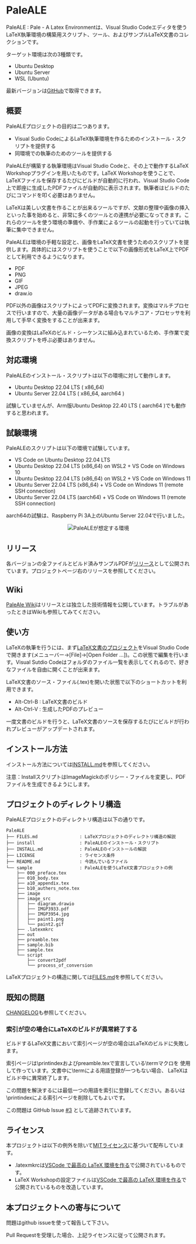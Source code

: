 # PaleALE
PaleALE : Pale - A Latex Environmentは、Visual Studio Codeエディタを使う
LaTeX執筆環境の構築用スクリプト、ツール、およびサンプルLaTeX文書のコレクションです。

ターゲット環境は次の3種類です。
- Ubuntu Desktop
- Ubuntu Server
- WSL (Ubuntu)

最新バージョンは[GitHub](https://github.com/suikan4github/PaleALE)で取得できます。

## 概要
PaleALEプロジェクトの目的は二つあります。
- Visual Sudio CodeによるLaTeX執筆環境を作るためのインストール・スクリプトを提供する
- 同環境での執筆のためのツールを提供する

PaleALEが構築する執筆環境はVisual Studio Codeと、その上で動作するLaTeX Workshopプラグインを用いたものです。LaTeX Workshopを使うことで、LaTeXファイルを保存するたびにビルドが自動的に行われ、Visual Studio Code上で即座に生成したPDFファイルが自動的に表示されます。執筆者はビルドのたびにコマンドを叩く必要はありません。

LaTeXは美しい文書を作ることが出来るツールですが、文献の整理や画像の挿入といった事を始めると、非常に多くのツールとの連携が必要になってきます。これらのツールを使う環境の準備や、手作業によるツールの起動を行っていては執筆に集中できません。

PaleALEは環境の手軽な設定と、画像をLaTeX文書を使うためのスクリプトを提供します。具体的にはスクリプトを使うことで以下の画像形式をLaTeX上でPDFとして利用できるようになります。
- PDF
- PNG
- GIF
- JPEG
- draw.io

PDF以外の画像はスクリプトによってPDFに変換されます。変換はマルチプロセスで行いますので、大量の画像データがある場合もマルチコア・プロセッサを利用して手早く変換をすることが出来ます。

画像の変換はLaTeXのビルド・シーケンスに組み込まれているため、手作業で変換スクリプトを呼ぶ必要はありません。

## 対応環境
PaleALEのインストール・スクリプトは以下の環境に対して動作します。
- Ubuntu Desktop 22.04 LTS ( x86_64)
- Ubuntu Server 22.04 LTS ( x86_64, aarch64 )

試験していませんが、Arm版Ubuntu Desktop 22.40 LTS ( aarch64 )でも動作すると思われます。
## 試験環境

PaleALEのスクリプトは以下の環境で試験しています。
- VS Code on Ubuntu Desktop 22.04 LTS
- Ubuntu Desktop 22.04 LTS (x86_64) on WSL2 + VS Code on Windows 10 
- Ubuntu Desktop 22.04 LTS (x86_64) on WSL2 + VS Code on Windows 11 
- Ubuntu Server 22.04 LTS (x86_64) + VS Code on Windows 11 (remote SSH connection)
- Ubuntu Server 22.04 LTS (aarch64) + VS Code on Windows 11 (remote SSH connection)

aarch64の試験は、Raspberry Pi 3A上のUbuntu Server 22.04で行いました。

<div align="center">
<img src="image/env-a.png"  title="PaleALEが想定する環境">
</div>

## リリース
各バージョンの全ファイルとビルド済みサンプルPDFが[リリース](https://github.com/suikan4github/PaleALE/releases)として公開されています。プロジェクトページ右のリリースを参照してください。

## Wiki
[PaleAle Wiki](https://github.com/suikan4github/PaleALE/wiki)はリリースとは独立した技術情報を公開しています。トラブルがあったときはWikiも参照してみてください。

## 使い方
LaTeXの執筆を行うには、まず[LaTeX文書のプロジェクト](FILES.md)をVisual Studio Codeで開きます(メニューバー→[File]→[Open Folder ...])。この状態で編集を行います。Visual Sutdio Codeはフォルダのファイル一覧を表示してくれるので、好きなファイルを自由に開くことが出来ます。

LaTeX文書のソース・ファイル(.tex)を開いた状態で以下のショートカットを利用できます。
- Alt-Ctrl-B : LaTeX文書のビルド
- Alt-Ctrl-V : 生成したPDFのプレビュー

一度文書のビルドを行うと、LaTeX文書のソースを保存するたびにビルドが行われプレビューがアップデートされます。

## インストール方法
インストール方法については[INSTALL.md](INSTALL.md)を参照してください。

注意：InstallスクリプトはImageMagickのポリシー・ファイルを変更し、PDFファイルを生成できるようにします。

## プロジェクトのディレクトリ構造
PaleALEプロジェクトのディレクトリ構造は以下の通りです。

```
PaleALE
├── FILES.md                : LaTeXプロジェクトのディレクトリ構造の解説
├── install                 : PaleALEのインストール・スクリプト
├── INSTALL.md              : PaleALEのインストールの解説
├── LICENSE                 : ライセンス条件
├── README.md               : 今読んでいるファイル
└── sample                  : PaleALEを使うLaTeX文書プロジェクトの例
    ├── 000_preface.tex
    ├── 010_body.tex
    ├── a10_appendix.tex
    ├── b10_authers_note.tex
    ├── image
    ├── image_src
    │   ├── diagram.drawio
    │   ├── IMGP3933.pdf
    │   ├── IMGP3954.jpg
    │   ├── paint1.png
    │   └── paint2.gif
    ├── .latexmkrc
    ├── out
    ├── preamble.tex
    ├── sample.bib
    ├── sample.tex
    └── script
        ├── convert2pdf
        └── process_of_conversion
```

LaTeXプロジェクトの構造に関しては[FILES.md](FILES.md)を参照してください。


## 既知の問題
[CHANGELOG](CHANGELOG.md)も参照してください。

### 索引が空の場合にLaTeXのビルドが異常終了する
ビルドするLaTeX文書において索引ページが空の場合はLaTeXのビルドに失敗します。

索引ページは\printindexおよびpreamble.texで宣言している\termマクロを
使用して作っています。文書中に\termによる用語登録が一つもない場合、
LaTeXはビルド中に異常終了します。

この問題を解決するには最低一つの用語を索引に登録してください。あるいは
\printindexによる索引ページを削除してもよいです。


この問題は GitHub Issue [#3](https://github.com/suikan4github/PaleALE/issues/3) として追跡されています。

## ライセンス
本プロジェクトは以下の例外を除いて[MITライセンス](LICENSE)に基づいて配布しています。
- .latexmkrcは[VSCode で最高の LaTeX 環境を作る](https://qiita.com/rainbartown/items/d7718f12d71e688f3573)で公開されているものです。
- LaTeX Workshopの設定ファイルは[VSCode で最高の LaTeX 環境を作る](https://qiita.com/rainbartown/items/d7718f12d71e688f3573)で公開されているものを改造しています。

## 本プロジェクトへの寄与について
問題はgithub issueを使って報告して下さい。

Pull Requestを受理した場合、上記ライセンスに従って公開されます。